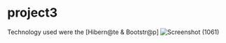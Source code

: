 # project3
Technology used were the [Hibern@te  &amp; Bootstr@p]
![Screenshot (1061)](https://user-images.githubusercontent.com/69300877/162604994-ca1e33f4-a51c-4dbb-a6a5-b4d666499374.png)
